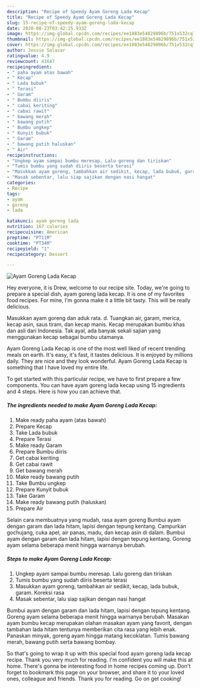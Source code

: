 ```yaml
---
description: "Recipe of Speedy Ayam Goreng Lada Kecap"
title: "Recipe of Speedy Ayam Goreng Lada Kecap"
slug: 15-recipe-of-speedy-ayam-goreng-lada-kecap
date: 2020-08-23T03:42:25.933Z
image: https://img-global.cpcdn.com/recipes/ee1883e54829896b/751x532cq70/ayam-goreng-lada-kecap-foto-resep-utama.jpg
thumbnail: https://img-global.cpcdn.com/recipes/ee1883e54829896b/751x532cq70/ayam-goreng-lada-kecap-foto-resep-utama.jpg
cover: https://img-global.cpcdn.com/recipes/ee1883e54829896b/751x532cq70/ayam-goreng-lada-kecap-foto-resep-utama.jpg
author: Jessie Salazar
ratingvalue: 4.9
reviewcount: 41647
recipeingredient:
- " paha ayam atas bawah"
- " Kecap"
- " Lada bubuk"
- " Terasi"
- " Garam"
- " Bumbu diiris"
- " cabai keriting"
- " cabai rawit"
- " bawang merah"
- " bawang putih"
- " Bumbu ungkep"
- " Kunyit bubuk"
- " Garam"
- " bawang putih haluskan"
- " Air"
recipeinstructions:
- "Ungkep ayam sampai bumbu meresap. Lalu goreng dan tiriskan"
- "Tumis bumbu yang sudah diiris beserta terasi"
- "Masukkan ayam goreng, tambahkan air sedikit, kecap, lada bubuk, garam. Koreksi rasa"
- "Masak sebentar, lalu siap sajikan dengan nasi hangat"
categories:
- Recipe
tags:
- ayam
- goreng
- lada

katakunci: ayam goreng lada 
nutrition: 167 calories
recipecuisine: American
preptime: "PT11M"
cooktime: "PT34M"
recipeyield: "1"
recipecategory: Dessert

---
```



![Ayam Goreng Lada Kecap](https://img-global.cpcdn.com/recipes/ee1883e54829896b/751x532cq70/ayam-goreng-lada-kecap-foto-resep-utama.jpg)

Hey everyone, it is Drew, welcome to our recipe site. Today, we're going to prepare a special dish, ayam goreng lada kecap. It is one of my favorites food recipes. For mine, I'm gonna make it a little bit tasty. This will be really delicious.

Masukkan ayam goreng dan aduk rata. d. Tuangkan air, garam, merica, kecap asin, saus tiram, dan kecap manis. Kecap merupakan bumbu khas dan asli dari Indonesia. Tak ayal, ada banyak sekali sajian yang menggunakan kecap sebagai bumbu utamanya.

Ayam Goreng Lada Kecap is one of the most well liked of recent trending meals on earth. It's easy, it's fast, it tastes delicious. It is enjoyed by millions daily. They are nice and they look wonderful. Ayam Goreng Lada Kecap is something that I have loved my entire life.


To get started with this particular recipe, we have to first prepare a few components. You can have ayam goreng lada kecap using 15 ingredients and 4 steps. Here is how you can achieve that.

<!--inarticleads1-->

##### The ingredients needed to make Ayam Goreng Lada Kecap:

1. Make ready  paha ayam (atas bawah)
1. Prepare  Kecap
1. Take  Lada bubuk
1. Prepare  Terasi
1. Make ready  Garam
1. Prepare  Bumbu diiris
1. Get  cabai keriting
1. Get  cabai rawit
1. Get  bawang merah
1. Make ready  bawang putih
1. Take  Bumbu ungkep
1. Prepare  Kunyit bubuk
1. Take  Garam
1. Make ready  bawang putih (haluskan)
1. Prepare  Air


Selain cara membuatnya yang mudah, rasa ayam goreng Bumbui ayam dengan garam dan lada hitam, lapisi dengan tepung kentang. Campurkan gochujang, cuka apel, air panas, madu, dan kecap asin di dalam. Bumbui ayam dengan garam dan lada hitam, lapisi dengan tepung kentang. Goreng ayam selama beberapa menit hingga warnanya berubah. 

<!--inarticleads2-->

##### Steps to make Ayam Goreng Lada Kecap:

1. Ungkep ayam sampai bumbu meresap. Lalu goreng dan tiriskan
1. Tumis bumbu yang sudah diiris beserta terasi
1. Masukkan ayam goreng, tambahkan air sedikit, kecap, lada bubuk, garam. Koreksi rasa
1. Masak sebentar, lalu siap sajikan dengan nasi hangat


Bumbui ayam dengan garam dan lada hitam, lapisi dengan tepung kentang. Goreng ayam selama beberapa menit hingga warnanya berubah. Masakan ayam bumbu kecap merupakan olahan masakan ayam yang favorit, dengan tambahan lada hitam tentunya memberikan cita rasa yang lebih enak. Panaskan minyak, goreng ayam hingga matang kecoklatan. Tumis bawang merah, bawang putih serta bawang bombay. 

So that's going to wrap it up with this special food ayam goreng lada kecap recipe. Thank you very much for reading. I'm confident you will make this at home. There's gonna be interesting food in home recipes coming up. Don't forget to bookmark this page on your browser, and share it to your loved ones, colleague and friends. Thank you for reading. Go on get cooking!
